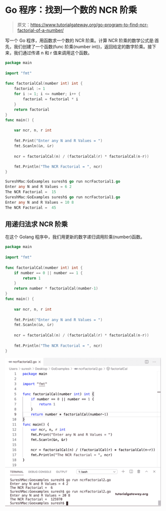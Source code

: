 # Go 程序：找到一个数的 NCR 阶乘

> 原文：<https://www.tutorialgateway.org/go-program-to-find-ncr-factorial-of-a-number/>

写一个 Go 程序，用函数求一个数的 NCR 阶乘。计算 NCR 阶乘的数学公式是:首先，我们创建了一个函数(func 阶乘(number int))，返回给定的数字阶乘。接下来，我们通过传递 n 和 r 值来调用这个函数。

```go
package main

import "fmt"

func factorialCal(number int) int {
    factorial := 1
    for i := 1; i <= number; i++ {
        factorial = factorial * i
    }
    return factorial
}
func main() {

    var ncr, n, r int

    fmt.Print("Enter any N and R Values = ")
    fmt.Scanln(&n, &r)

    ncr = factorialCal(n) / (factorialCal(r) * factorialCal(n-r))

    fmt.Println("The NCR Factorial = ", ncr)
}
```

```go
SureshMac:GoExamples suresh$ go run ncrFactorial1.go
Enter any N and R Values = 6 2
The NCR Factorial =  15
SureshMac:GoExamples suresh$ go run ncrFactorial1.go
Enter any N and R Values = 10 8 
The NCR Factorial =  45
```

## 用递归法求 NCR 阶乘

在这个 Golang 程序中，我们用更新的数字递归调用阶乘(number)函数。

```go
package main

import "fmt"

func factorialCal(number int) int {
    if number == 0 || number == 1 {
        return 1
    }
    return number * factorialCal(number-1)
}
func main() {

    var ncr, n, r int

    fmt.Print("Enter any N and R Values = ")
    fmt.Scanln(&n, &r)

    ncr = factorialCal(n) / (factorialCal(r) * factorialCal(n-r))

    fmt.Println("The NCR Factorial = ", ncr)
}
```

![Golang Program to Calculate NCR Factorial of a Number 2](img/4745972399eb01def0b9eb7d2d3b6e66.png)